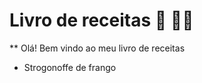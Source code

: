 # Livro de receitas :book: :woman_cook:

** Olá! Bem vindo ao meu livro de receitas

- Strogonoffe de frango